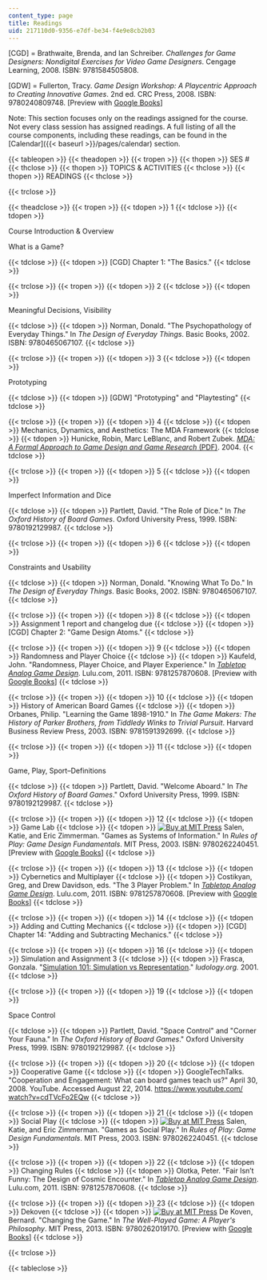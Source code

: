 ```yaml
---
content_type: page
title: Readings
uid: 217110d0-9356-e7df-be34-f4e9e8cb2b03
---
```


\[CGD\] = Brathwaite, Brenda, and Ian Schreiber. _Challenges for Game Designers: Non­digital Exercises for Video Game Designers_. Cengage Learning, 2008. ISBN: 9781584505808.

\[GDW\] = Fullerton, Tracy. _Game Design Workshop: A Playcentric Approach to Creating Innovative Games_. 2nd ed. CRC Press, 2008. ISBN: 9780240809748. \[Preview with [Google Books](http://books.google.com/books?id=OjIYWtqWxtAC&pg=PAfrontcover)\]

Note: This section focuses only on the readings assigned for the course. Not every class session has assigned readings. A full listing of all the course components, including these readings, can be found in the [Calendar]({{< baseurl >}}/pages/calendar) section.

{{< tableopen >}}
{{< theadopen >}}
{{< tropen >}}
{{< thopen >}}
SES #
{{< thclose >}}
{{< thopen >}}
TOPICS & ACTIVITIES
{{< thclose >}}
{{< thopen >}}
READINGS
{{< thclose >}}

{{< trclose >}}

{{< theadclose >}}
{{< tropen >}}
{{< tdopen >}}
1
{{< tdclose >}}
{{< tdopen >}}


Course Introduction & Overview

What is a Game?


{{< tdclose >}}
{{< tdopen >}}
\[CGD\] Chapter 1: "The Basics."
{{< tdclose >}}

{{< trclose >}}
{{< tropen >}}
{{< tdopen >}}
2
{{< tdclose >}}
{{< tdopen >}}


Meaningful Decisions, Visibility


{{< tdclose >}}
{{< tdopen >}}
Norman, Donald. "The Psychopathology of Everyday Things." In _The Design of Everyday Things_. Basic Books, 2002. ISBN: 9780465067107.
{{< tdclose >}}

{{< trclose >}}
{{< tropen >}}
{{< tdopen >}}
3
{{< tdclose >}}
{{< tdopen >}}


Prototyping


{{< tdclose >}}
{{< tdopen >}}
\[GDW\] "Prototyping" and "Playtesting"
{{< tdclose >}}

{{< trclose >}}
{{< tropen >}}
{{< tdopen >}}
4
{{< tdclose >}}
{{< tdopen >}}
Mechanics, Dynamics, and Aesthetics: The MDA Framework
{{< tdclose >}}
{{< tdopen >}}
Hunicke, Robin, Marc LeBlanc, and Robert Zubek. [_MDA: A Formal Approach to Game Design and Game Research_ (PDF)](http://www.cs.northwestern.edu/~hunicke/MDA.pdf). 2004.
{{< tdclose >}}

{{< trclose >}}
{{< tropen >}}
{{< tdopen >}}
5
{{< tdclose >}}
{{< tdopen >}}


Imperfect Information and Dice


{{< tdclose >}}
{{< tdopen >}}
Partlett, David. "The Role of Dice." In _The Oxford History of Board Games_. Oxford University Press, 1999. ISBN: 9780192129987.
{{< tdclose >}}

{{< trclose >}}
{{< tropen >}}
{{< tdopen >}}
6
{{< tdclose >}}
{{< tdopen >}}


Constraints and Usability


{{< tdclose >}}
{{< tdopen >}}
Norman, Donald. "Knowing What To Do." In _The Design of Everyday Things_. Basic Books, 2002. ISBN: 9780465067107.
{{< tdclose >}}

{{< trclose >}}
{{< tropen >}}
{{< tdopen >}}
8
{{< tdclose >}}
{{< tdopen >}}
Assignment 1 report and changelog due
{{< tdclose >}}
{{< tdopen >}}
\[CGD\] Chapter 2: "Game Design Atoms."
{{< tdclose >}}

{{< trclose >}}
{{< tropen >}}
{{< tdopen >}}
9
{{< tdclose >}}
{{< tdopen >}}
Randomness and Player Choice
{{< tdclose >}}
{{< tdopen >}}
Kaufeld, John. "Randomness, Player Choice, and Player Experience." In [_Tabletop Analog Game Design_](http://www.lulu.com/shop/drew-davidson-and-greg-costikyan-and-et-al/tabletop-analog-game-design/paperback/product-16534152.html). Lulu.com, 2011. ISBN: 9781257870608. \[Preview with [Google Books](http://books.google.com/books?id=qf1XAwAAQBAJ&pg=PA33#v=onepage)\]
{{< tdclose >}}

{{< trclose >}}
{{< tropen >}}
{{< tdopen >}}
10
{{< tdclose >}}
{{< tdopen >}}
History of American Board Games
{{< tdclose >}}
{{< tdopen >}}
Orbanes, Philip. "Learning the Game 1898-1910." In _The Game Makers: The History of Parker Brothers, from Tiddledy Winks to Trivial Pursuit_. Harvard Business Review Press, 2003. ISBN: 9781591392699.
{{< tdclose >}}

{{< trclose >}}
{{< tropen >}}
{{< tdopen >}}
11
{{< tdclose >}}
{{< tdopen >}}


Game, Play, Sport–Definitions


{{< tdclose >}}
{{< tdopen >}}
Partlett, David. "Welcome Aboard." In _The Oxford History of Board Games_." Oxford University Press, 1999. ISBN: 9780192129987.
{{< tdclose >}}

{{< trclose >}}
{{< tropen >}}
{{< tdopen >}}
12
{{< tdclose >}}
{{< tdopen >}}
Game Lab
{{< tdclose >}}
{{< tdopen >}}
[![Buy at MIT Press](/images/mp_logo.gif)](https://mitpress.mit.edu/9780262240451) Salen, Katie, and Eric Zimmerman. "Games as Systems of Information." In _Rules of Play: Game Design Fundamentals_. MIT Press, 2003. ISBN: 9780262240451. \[Preview with [Google Books](http://books.google.com/books?id=UM-xyczrZuQC&pg=PAfrontcover)\]
{{< tdclose >}}

{{< trclose >}}
{{< tropen >}}
{{< tdopen >}}
13
{{< tdclose >}}
{{< tdopen >}}
Cybernetics and Multiplayer
{{< tdclose >}}
{{< tdopen >}}
Costikyan, Greg, and Drew Davidson, eds. "The 3 Player Problem." In [_Tabletop Analog Game Design_](http://www.lulu.com/shop/drew-davidson-and-greg-costikyan-and-et-al/tabletop-analog-game-design/paperback/product-16534152.html). Lulu.com, 2011. ISBN: 9781257870608. \[Preview with [Google Books](http://books.google.com/books?id=qf1XAwAAQBAJ&pg=PA17#v=onepage)\]
{{< tdclose >}}

{{< trclose >}}
{{< tropen >}}
{{< tdopen >}}
14
{{< tdclose >}}
{{< tdopen >}}
Adding and Cutting Mechanics
{{< tdclose >}}
{{< tdopen >}}
\[CGD\] Chapter 14: "Adding and Subtracting Mechanics."
{{< tdclose >}}

{{< trclose >}}
{{< tropen >}}
{{< tdopen >}}
16
{{< tdclose >}}
{{< tdopen >}}
Simulation and Assignment 3
{{< tdclose >}}
{{< tdopen >}}
Frasca, Gonzala. "[Simulation 101: Simulation vs Representation](http://www.ludology.org/articles/sim1/simulation101.html)." _ludology.org._ 2001.
{{< tdclose >}}

{{< trclose >}}
{{< tropen >}}
{{< tdopen >}}
19
{{< tdclose >}}
{{< tdopen >}}


Space Control


{{< tdclose >}}
{{< tdopen >}}
Partlett, David. "Space Control" and "Corner Your Fauna." In _The Oxford History of Board Games_." Oxford University Press, 1999. ISBN: 9780192129987.
{{< tdclose >}}

{{< trclose >}}
{{< tropen >}}
{{< tdopen >}}
20
{{< tdclose >}}
{{< tdopen >}}
Cooperative Game
{{< tdclose >}}
{{< tdopen >}}
GoogleTechTalks. "Cooperation and Engagement: What can board games teach us?" April 30, 2008. YouTube. Accessed August 22, 2014. [https://www.youtube.com/ watch?v=cdTVcFo2EQw](https://www.youtube.com/watch?v=cdTVcFo2EQw)
{{< tdclose >}}

{{< trclose >}}
{{< tropen >}}
{{< tdopen >}}
21
{{< tdclose >}}
{{< tdopen >}}
Social Play
{{< tdclose >}}
{{< tdopen >}}
[![Buy at MIT Press](/images/mp_logo.gif)](https://mitpress.mit.edu/9780262240451) Salen, Katie, and Eric Zimmerman. "Games as Social Play." In _Rules of Play: Game Design Fundamentals_. MIT Press, 2003. ISBN: 9780262240451.
{{< tdclose >}}

{{< trclose >}}
{{< tropen >}}
{{< tdopen >}}
22
{{< tdclose >}}
{{< tdopen >}}
Changing Rules
{{< tdclose >}}
{{< tdopen >}}
Olotka, Peter. "Fair Isn’t Funny: The Design of Cosmic Encounter." In [_Tabletop Analog Game Design_](http://www.lulu.com/shop/drew-davidson-and-greg-costikyan-and-et-al/tabletop-analog-game-design/paperback/product-16534152.html). Lulu.com, 2011. ISBN: 9781257870608.
{{< tdclose >}}

{{< trclose >}}
{{< tropen >}}
{{< tdopen >}}
23
{{< tdclose >}}
{{< tdopen >}}
Dekoven
{{< tdclose >}}
{{< tdopen >}}
[![Buy at MIT Press](/images/mp_logo.gif)](https://mitpress.mit.edu/9780262019170) De Koven, Bernard. "Changing the Game." In _The Well-Played Game: A Player's Philosophy_. MIT Press, 2013. ISBN: 9780262019170. \[Preview with [Google Books](http://books.google.com/books?id=YYiFAAAAQBAJ&pg=PAfrontcover)\]
{{< tdclose >}}

{{< trclose >}}

{{< tableclose >}}